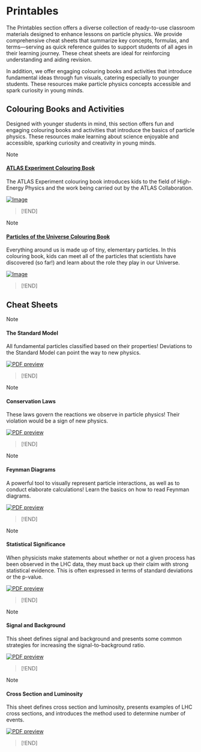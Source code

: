 # Printables
The Printables section offers a diverse collection of ready-to-use classroom materials designed to enhance lessons on particle physics. We provide comprehensive cheat sheets that summarize key concepts, formulas, and terms—serving as quick reference guides to support students of all ages in their learning journey. These cheat sheets are ideal for reinforcing understanding and aiding revision.

In addition, we offer engaging colouring books and activities that introduce fundamental ideas through fun visuals, catering especially to younger students. These resources make particle physics concepts accessible and spark curiosity in young minds.

## Colouring Books and Activities
Designed with younger students in mind, this section offers fun and engaging colouring books and activities that introduce the basics of particle physics. These resources make learning about science enjoyable and accessible, sparking curiosity and creativity in young minds.

> [!NOTE]
#### [ATLAS Experiment Colouring Book](https://cds.cern.ch/record/2228941/files/ATLAS%20Colouring%20Book.pdf)
The ATLAS Experiment colouring book introduces kids to the field of High-Energy Physics and the work being carried out by the ATLAS Collaboration. 

[![Image](https://atlas.cern/sites/default/files/inline-images/covercolouringbook.png)](https://cds.cern.ch/record/2228941/files/ATLAS%20Colouring%20Book.pdf)
> [!END]

> [!NOTE]
#### [Particles of the Universe Colouring Book](https://cds.cern.ch/record/2749578/files/Particles%20of%20the%20Universe%20in%20Spanish%20-%20A4.pdf)
Everything around us is made up of tiny, elementary particles. In this colouring book, kids can meet all of the particles that scientists have discovered (so far!) and learn about the role they play in our Universe.

[![Image](https://atlas.cern/sites/default/files/inline-images/covercolouringbook-universe.jpg)](https://cds.cern.ch/record/2749578/files/Particles%20of%20the%20Universe%20in%20Spanish%20-%20A4.pdf)

> [!END]

## Cheat Sheets
> [!NOTE]
#### The Standard Model
All fundamental particles classified based on their properties! Deviations to the Standard Model can point the way to new physics.

[![PDF preview](https://atlas.cern/sites/default/files/resources/colouringbook/Standard%20Model.png)](https://cds.cern.ch/record/2759492/files/Standard%20Model%20-%20ATLAS%20Physics%20Cheat%20Sheet.pdf)
> [!END]

> [!NOTE]
#### Conservation Laws
These laws govern the reactions we observe in particle physics! Their violation would be a sign of new physics.

[![PDF preview](https://atlas.cern/sites/default/files/resources/colouringbook/Conservation%20Laws_1.png)](https://cds.cern.ch/record/2759491/files/Conservation%20Laws%20-%20ATLAS%20Physics%20Cheat%20Sheet.pdf)
> [!END]

> [!NOTE]
#### Feynman Diagrams
A powerful tool to visually represent particle interactions, as well as to conduct elaborate calculations! Learn the basics on how to read Feynman diagrams.

[![PDF preview](https://atlas.cern/sites/default/files/resources/colouringbook/Feynman%20Diagrams.png)](https://cds.cern.ch/record/2759490/files/Feynman%20Diagrams%20-%20ATLAS%20Cheat%20Sheet.pdf)
> [!END]

> [!NOTE]
#### Statistical Significance
When physicists make statements about whether or not a given process has been observed in the LHC data, they must back up their claim with strong statistical evidence. This is often expressed in terms of standard deviations or the p-value.

[![PDF preview](https://atlas.cern/sites/default/files/resources/colouringbook/StatisticalSignificance.jpg)](https://cds.cern.ch/record/2875522/files/Statistical%20Significance%20-%20ATLAS%20Cheat%20Sheet.pdf)
> [!END]

> [!NOTE]
#### Signal and Background
This sheet defines signal and background and presents some common strategies for increasing the signal-to-background ratio.

[![PDF preview](https://atlas.cern/sites/default/files/resources/colouringbook/signalandbackground.png)](https://cds.cern.ch/record/2800577/files/Signal%20and%20Background%20Physics%20Cheat%20Sheet.pdf)
> [!END]

> [!NOTE]
#### Cross Section and Luminosity
This sheet defines cross section and luminosity, presents examples of LHC cross sections, and introduces the method used to determine number of events.

[![PDF preview](https://atlas.cern/sites/default/files/resources/colouringbook/crosssectionandluminosity.png)](https://cds.cern.ch/record/2800578/files/Cross%20Section%20and%20Luminosity%20Physics%20Cheat%20Sheet.pdf)
> [!END]